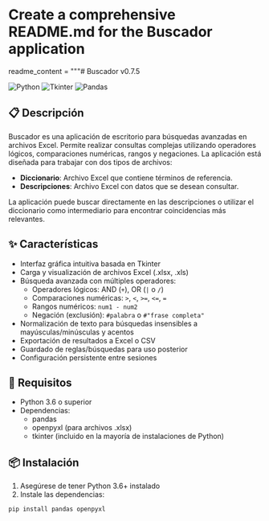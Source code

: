 # Create a comprehensive README.md for the Buscador application
readme_content = """# Buscador v0.7.5

![Python](https://img.shields.io/badge/Python-3.6%2B-blue)
![Tkinter](https://img.shields.io/badge/GUI-Tkinter-green)
![Pandas](https://img.shields.io/badge/Data-Pandas-yellow)

## 📋 Descripción

Buscador es una aplicación de escritorio para búsquedas avanzadas en archivos Excel. Permite realizar consultas complejas utilizando operadores lógicos, comparaciones numéricas, rangos y negaciones. La aplicación está diseñada para trabajar con dos tipos de archivos:

- **Diccionario**: Archivo Excel que contiene términos de referencia.
- **Descripciones**: Archivo Excel con datos que se desean consultar.

La aplicación puede buscar directamente en las descripciones o utilizar el diccionario como intermediario para encontrar coincidencias más relevantes.

## ✨ Características

- Interfaz gráfica intuitiva basada en Tkinter
- Carga y visualización de archivos Excel (.xlsx, .xls)
- Búsqueda avanzada con múltiples operadores:
  - Operadores lógicos: AND (`+`), OR (`|` o `/`)
  - Comparaciones numéricas: `>`, `<`, `>=`, `<=`, `=`
  - Rangos numéricos: `num1 - num2`
  - Negación (exclusión): `#palabra` o `#"frase completa"`
- Normalización de texto para búsquedas insensibles a mayúsculas/minúsculas y acentos
- Exportación de resultados a Excel o CSV
- Guardado de reglas/búsquedas para uso posterior
- Configuración persistente entre sesiones

## 🔧 Requisitos

- Python 3.6 o superior
- Dependencias:
  - pandas
  - openpyxl (para archivos .xlsx)
  - tkinter (incluido en la mayoría de instalaciones de Python)

## 📦 Instalación

1. Asegúrese de tener Python 3.6+ instalado
2. Instale las dependencias:

```bash
pip install pandas openpyxl
